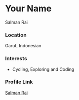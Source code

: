# Your Name
Salman Rai

### Location

Garut, Indonesian

### Interests

- Cycling, Exploring and Coding

### Profile Link

[Salman Rai](https://github.com/salmanhaxor)
